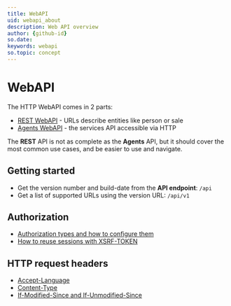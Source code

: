 ```yaml
---
title: WebAPI
uid: webapi_about
description: Web API overview
author: {github-id}
so.date: 
keywords: webapi
so.topic: concept
---
```


# WebAPI

The HTTP WebAPI comes in 2 parts:

* [REST WebAPI][1] - URLs describe entities like person or sale
* [Agents WebAPI][2] - the services API accessible via HTTP

The **REST** API is not as complete as the **Agents** API, but it should cover the most common use cases, and be easier to use and navigate.

## Getting started

* Get the version number and build-date from the **API endpoint**: `/api`
* Get a list of supported URLs using the version URL: `/api/v1`

## Authorization

* [Authorization types and how to configure them][3]
* [How to reuse sessions with XSRF-TOKEN][4]

## HTTP request headers

* [Accept-Language][1]
* [Content-Type][2]
* [If-Modified-Since and If-Unmodified-Since][3]

<!-- Referenced links -->
[1]: rest/index.md
[2]: agents/index.md
[3]: ../authentication/onsite/webapi/index.md
[4]: ../authentication/onsite/webapi/reuse-session.md
[5]: headers/accept-language.md
[6]: headers/content-type.md
[7]: headers/modified-unmodified.md
